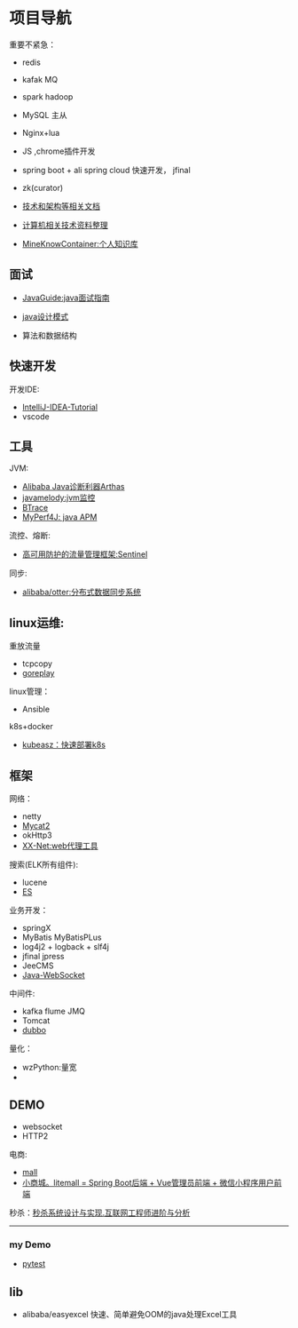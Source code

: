 # 项目导航

重要不紧急：
- redis
- kafak MQ
- spark hadoop
- MySQL 主从
- Nginx+lua
- JS ,chrome插件开发
- spring boot + ali spring cloud 快速开发， jfinal 
- zk(curator)


- [技术和架构等相关文档](https://github.com/xunchangguo/km)
- [计算机相关技术资料整理](https://github.com/EZLippi/practical-programming-books)
- [MineKnowContainer:个人知识库](https://github.com/Moonergfp/MineKnowContainer)

## 面试

- [JavaGuide:java面试指南](https://github.com/Snailclimb/JavaGuide )
- [java设计模式](https://github.com/iluwatar/java-design-patterns)

- 算法和数据结构

## 快速开发

开发IDE:
- [IntelliJ-IDEA-Tutorial](https://github.com/judasn/IntelliJ-IDEA-Tutorial)
- vscode

## 工具
JVM:
- [Alibaba Java诊断利器Arthas](https://alibaba.github.io/arthas/)
- [javamelody:jvm监控](https://github.com/javamelody/javamelody)
- [BTrace](https://github.com/btraceio/btrace)
- [MyPerf4J: java APM](https://github.com/LinShunKang/MyPerf4J)

流控、熔断:
- [高可用防护的流量管理框架:Sentinel](https://github.com/alibaba/Sentinel)

同步:
- [alibaba/otter:分布式数据同步系统](https://github.com/alibaba/otter)

linux运维:
---

重放流量
- tcpcopy
- [goreplay](https://github.com/buger/goreplay)

linux管理：
- Ansible

k8s+docker
- [kubeasz：快速部署k8s](https://github.com/gjmzj/kubeasz)

## 框架

网络：
- netty
- [Mycat2](https://github.com/MyCATApache/Mycat2)
- okHttp3
- [XX-Net:web代理工具](https://github.com/XX-net/XX-Net)

搜索(ELK所有组件):
- lucene
- [ES](https://github.com/elastic/elasticsearch)

业务开发：
- springX
- MyBatis MyBatisPLus
- log4j2 + logback + slf4j
- jfinal  jpress
- JeeCMS
- [Java-WebSocket](https://github.com/TooTallNate/Java-WebSocket)

中间件:
- kafka flume  JMQ 
- Tomcat
- [dubbo](https://github.com/apache/incubator-dubbo)


量化：
- wzPython:量宽
- 



## DEMO

- websocket
- HTTP2

电商: 
- [mall](https://github.com/macrozheng/mall)
- [小商城。litemall = Spring Boot后端 + Vue管理员前端 + 微信小程序用户前端](https://github.com/linlinjava/litemall)

秒杀：[秒杀系统设计与实现.互联网工程师进阶与分析](https://github.com/qiurunze123/miaosha)

--- 

### my Demo
- [pytest](https://gitee.com/sshling/pytest#domain)



##  lib
- alibaba/easyexcel  快速、简单避免OOM的java处理Excel工具
